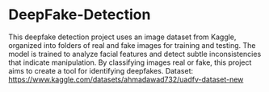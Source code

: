 # DeepFake-Detection
This deepfake detection project uses an image dataset from Kaggle, organized into folders of real and fake images for training and testing. The model is trained to analyze facial features and detect subtle inconsistencies that indicate manipulation. By classifying images real or fake, this project aims to create a tool for identifying deepfakes.
Dataset: https://www.kaggle.com/datasets/ahmadawad732/uadfv-dataset-new
